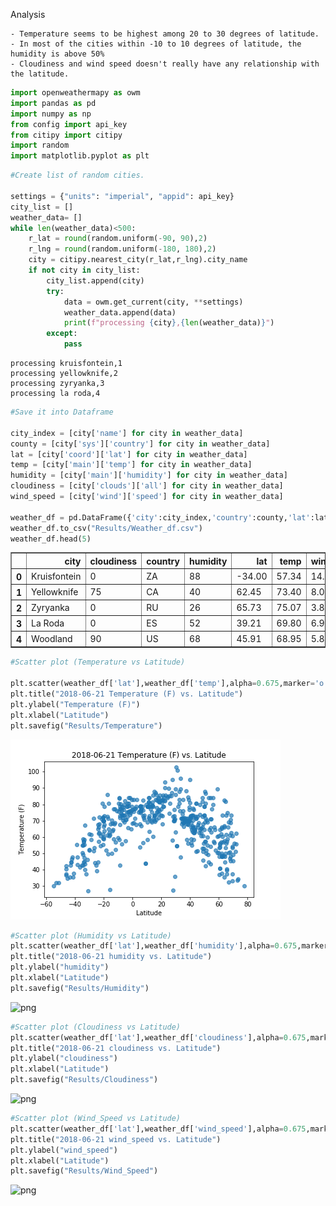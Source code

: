 
Analysis

    - Temperature seems to be highest among 20 to 30 degrees of latitude.
    - In most of the cities within -10 to 10 degrees of latitude, the humidity is above 50%
    - Cloudiness and wind speed doesn't really have any relationship with the latitude.


```python
import openweathermapy as owm
import pandas as pd
import numpy as np
from config import api_key
from citipy import citipy
import random
import matplotlib.pyplot as plt
```


```python
#Create list of random cities.

settings = {"units": "imperial", "appid": api_key}
city_list = []
weather_data= []
while len(weather_data)<500:
    r_lat = round(random.uniform(-90, 90),2)
    r_lng = round(random.uniform(-180, 180),2)
    city = citipy.nearest_city(r_lat,r_lng).city_name
    if not city in city_list:
        city_list.append(city)
        try:
            data = owm.get_current(city, **settings)
            weather_data.append(data)
            print(f"processing {city},{len(weather_data)}")
        except:
            pass
```

    processing kruisfontein,1
    processing yellowknife,2
    processing zyryanka,3
    processing la roda,4
    

```python
#Save it into Dataframe

city_index = [city['name'] for city in weather_data]
county = [city['sys']['country'] for city in weather_data]
lat = [city['coord']['lat'] for city in weather_data]
temp = [city['main']['temp'] for city in weather_data]
humidity = [city['main']['humidity'] for city in weather_data]
cloudiness = [city['clouds']['all'] for city in weather_data]
wind_speed = [city['wind']['speed'] for city in weather_data]

weather_df = pd.DataFrame({'city':city_index,'country':county,'lat':lat,'temp':temp,'humidity':humidity,'cloudiness':cloudiness,'wind_speed':wind_speed})
weather_df.to_csv("Results/Weather_df.csv")
weather_df.head(5)

```




<div>
<style scoped>
    .dataframe tbody tr th:only-of-type {
        vertical-align: middle;
    }

    .dataframe tbody tr th {
        vertical-align: top;
    }

    .dataframe thead th {
        text-align: right;
    }
</style>
<table border="1" class="dataframe">
  <thead>
    <tr style="text-align: right;">
      <th></th>
      <th>city</th>
      <th>cloudiness</th>
      <th>country</th>
      <th>humidity</th>
      <th>lat</th>
      <th>temp</th>
      <th>wind_speed</th>
    </tr>
  </thead>
  <tbody>
    <tr>
      <th>0</th>
      <td>Kruisfontein</td>
      <td>0</td>
      <td>ZA</td>
      <td>88</td>
      <td>-34.00</td>
      <td>57.34</td>
      <td>14.16</td>
    </tr>
    <tr>
      <th>1</th>
      <td>Yellowknife</td>
      <td>75</td>
      <td>CA</td>
      <td>40</td>
      <td>62.45</td>
      <td>73.40</td>
      <td>8.05</td>
    </tr>
    <tr>
      <th>2</th>
      <td>Zyryanka</td>
      <td>0</td>
      <td>RU</td>
      <td>26</td>
      <td>65.73</td>
      <td>75.07</td>
      <td>3.87</td>
    </tr>
    <tr>
      <th>3</th>
      <td>La Roda</td>
      <td>0</td>
      <td>ES</td>
      <td>52</td>
      <td>39.21</td>
      <td>69.80</td>
      <td>6.93</td>
    </tr>
    <tr>
      <th>4</th>
      <td>Woodland</td>
      <td>90</td>
      <td>US</td>
      <td>68</td>
      <td>45.91</td>
      <td>68.95</td>
      <td>5.82</td>
    </tr>
  </tbody>
</table>
</div>




```python
#Scatter plot (Temperature vs Latitude)

plt.scatter(weather_df['lat'],weather_df['temp'],alpha=0.675,marker='o')
plt.title("2018-06-21 Temperature (F) vs. Latitude")
plt.ylabel("Temperature (F)")
plt.xlabel("Latitude")
plt.savefig("Results/Temperature")
```


![png](Results/Temperature.png)



```python
#Scatter plot (Humidity vs Latitude)
plt.scatter(weather_df['lat'],weather_df['humidity'],alpha=0.675,marker='o')
plt.title("2018-06-21 humidity vs. Latitude")
plt.ylabel("humidity")
plt.xlabel("Latitude")
plt.savefig("Results/Humidity")
```


![png](Results/Humidity)



```python
#Scatter plot (Cloudiness vs Latitude)
plt.scatter(weather_df['lat'],weather_df['cloudiness'],alpha=0.675,marker='o')
plt.title("2018-06-21 cloudiness vs. Latitude")
plt.ylabel("cloudiness")
plt.xlabel("Latitude")
plt.savefig("Results/Cloudiness")
```


![png](Results/Cloudiness)



```python
#Scatter plot (Wind_Speed vs Latitude)
plt.scatter(weather_df['lat'],weather_df['wind_speed'],alpha=0.675,marker='o')
plt.title("2018-06-21 wind_speed vs. Latitude")
plt.ylabel("wind_speed")
plt.xlabel("Latitude")
plt.savefig("Results/Wind_Speed")
```


![png](Results/Wind_Speed)

